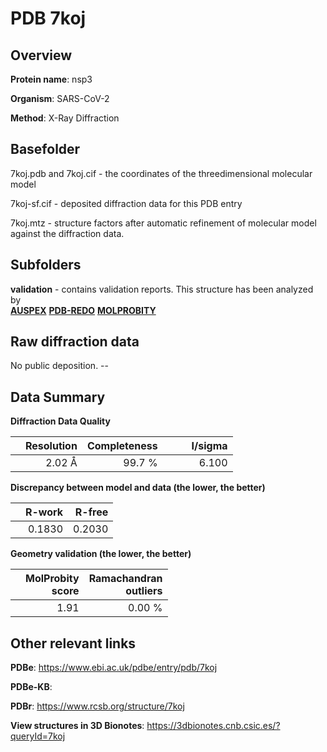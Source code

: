# PDB 7koj

## Overview

**Protein name**: nsp3

**Organism**: SARS-CoV-2

**Method**: X-Ray Diffraction



## Basefolder

7koj.pdb and 7koj.cif - the coordinates of the threedimensional molecular model

7koj-sf.cif - deposited diffraction data for this PDB entry

7koj.mtz - structure factors after automatic refinement of molecular model against the diffraction data.

## Subfolders





**validation** - contains validation reports. This structure has been analyzed by <br>[**AUSPEX**](https://github.com/thorn-lab/coronavirus_structural_task_force/tree/master/pdb/nsp3/SARS-CoV-2/7koj/validation/auspex) [**PDB-REDO**](https://github.com/thorn-lab/coronavirus_structural_task_force/tree/master/pdb/nsp3/SARS-CoV-2/7koj/validation/pdb-redo) [**MOLPROBITY**](https://github.com/thorn-lab/coronavirus_structural_task_force/tree/master/pdb/nsp3/SARS-CoV-2/7koj/validation/molprobity)   



## Raw diffraction data

No public deposition. --<br> 

## Data Summary
**Diffraction Data Quality**

|   | Resolution | Completeness| I/sigma |
|---|-------------:|----------------:|--------------:|
|   |2.02 Å|99.7  %|<img width=50/>6.100|

**Discrepancy between model and data (the lower, the better)**

|   | **R-work**| **R-free**   
|---|-------------:|----------------:|           
||  0.1830|  0.2030|

**Geometry validation (the lower, the better)**

|   |**MolProbity<br>score**| **Ramachandran<br>outliers** 
|---|-------------:|----------------:|
||  1.91|  0.00 %|

 

 



## Other relevant links 
**PDBe**:  https://www.ebi.ac.uk/pdbe/entry/pdb/7koj

**PDBe-KB**:  
 
**PDBr**: https://www.rcsb.org/structure/7koj 

**View structures in 3D Bionotes**: https://3dbionotes.cnb.csic.es/?queryId=7koj

